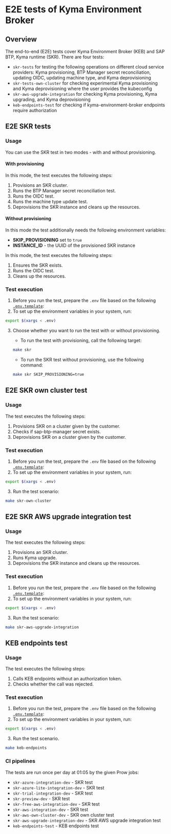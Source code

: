 # E2E tests of Kyma Environment Broker

## Overview

The end-to-end (E2E) tests cover Kyma Environment Broker (KEB) and SAP BTP, Kyma runtime (SKR).
There are four tests:
- `skr-tests` for testing the following operations on different cloud service providers: Kyma provisioning, BTP Manager secret reconciliation, updating OIDC, updating machine type, and Kyma deprovisioning
- `skr-tests-own-cluster` for checking experimental Kyma provisioning and Kyma deprovisioning where the user provides the kubeconfig
- `skr-aws-upgrade-integration` for checking Kyma provisioning, Kyma upgrading, and Kyma deprovisioning
- `keb-endpoints-test` for checking if kyma-environment-broker endpoints require authorization

## E2E SKR tests

### Usage

You can use the SKR test in two modes - with and without provisioning.

#### With provisioning

In this mode, the test executes the following steps:
1. Provisions an SKR cluster.
2. Runs the BTP Manager secret reconciliation test.
3. Runs the OIDC test.
4. Runs the machine type update test.
5. Deprovisions the SKR instance and cleans up the resources.

#### Without provisioning

In this mode the test additionally needs the following environment variables:
- **SKIP_PROVISIONING** set to `true`
- **INSTANCE_ID** - the UUID of the provisioned SKR instance

In this mode, the test executes the following steps:
1. Ensures the SKR exists.
2. Runs the OIDC test.
3. Cleans up the resources.
 
### Test execution

1. Before you run the test, prepare the `.env` file based on the following [`.env.template`](/testing/e2e/skr/skr-test/.env.template):
2. To set up the environment variables in your system, run:

```bash
export $(xargs < .env)
```

3. Choose whether you want to run the test with or without provisioning.
    - To run the test with provisioning, call the following target:

    ```bash
    make skr
    ```
    - To run the SKR test without provisioning, use the following command:

    ```bash
    make skr SKIP_PROVISIONING=true
    ```

## E2E SKR own cluster test

### Usage

The test executes the following steps:
1. Provisions SKR on a cluster given by the customer.
2. Checks if sap-btp-manager secret exists.
3. Deprovisions SKR on a cluster given by the customer.

### Test execution 

1. Before you run the test, prepare the `.env` file based on the following [`.env.template`](/testing/e2e/skr/skr-test/.env.template):
2. To set up the environment variables in your system, run:

```bash
export $(xargs < .env)
```

3. Run the test scenario:
```bash
make skr-own-cluster
```

## E2E SKR AWS upgrade integration test

### Usage

The test executes the following steps:
1. Provisions an SKR cluster.
2. Runs Kyma upgrade.
3. Deprovisions the SKR instance and cleans up the resources.

### Test execution 

1. Before you run the test, prepare the `.env` file based on the following [`.env.template`](/testing/e2e/skr/skr-aws-upgrade-integration/.env.template):
2. To set up the environment variables in your system, run:

```bash
export $(xargs < .env)
```

3. Run the test scenario:
```bash
make skr-aws-upgrade-integration
```

## KEB endpoints test

### Usage

The test executes the following steps:
1. Calls KEB endpoints without an authorization token.
2. Checks whether the call was rejected.

### Test execution 

1. Before you run the test, prepare the `.env` file based on the following [`.env.template`](/testing/e2e/skr/keb-endpoints-test/.env.template):
2. To set up the environment variables in your system, run:

```bash
export $(xargs < .env)
```

3. Run the test scenario.
```bash
make keb-endpoints
```

### CI pipelines

The tests are run once per day at 01:05 by the given Prow jobs:
- `skr-azure-integration-dev` - SKR test
- `skr-azure-lite-integration-dev` - SKR test
- `skr-trial-integration-dev` - SKR test
- `skr-preview-dev` - SKR test
- `skr-free-aws-integration-dev` - SKR test
- `skr-aws-integration-dev` - SKR test
- `skr-aws-own-cluster-dev` - SKR own cluster test
- `skr-aws-upgrade-integration-dev` - SKR AWS upgrade integration test
- `keb-endpoints-test` - KEB endpoints test
